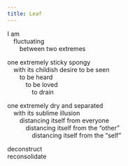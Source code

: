 ```yaml
---
title: Leaf
---
```


I am\
&emsp;fluctuating\
&emsp;&emsp;between two extremes

one extremely sticky spongy\
&emsp;with its childish desire to be seen\
&emsp;&emsp;to be heard\
&emsp;&emsp;&emsp;to be loved\
&emsp;&emsp;&emsp;&emsp;to drain

one extremely dry and separated\
&emsp;with its sublime illusion\
&emsp;&emsp;distancing itself from everyone\
&emsp;&emsp;&emsp;distancing itself from the “other”\
&emsp;&emsp;&emsp;&emsp;distancing itself from the “self”

deconstruct\
reconsolidate
